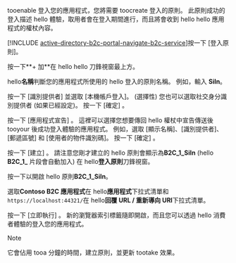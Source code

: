 tooenable 登入您的應用程式，您將需要 toocreate 登入的原則。 此原則成功的登入描述 hello 體驗，取用者會在登入期間進行，而且將會收到 hello hello 應用程式的權杖內容。

[!INCLUDE [active-directory-b2c-portal-navigate-b2c-service](active-directory-b2c-portal-navigate-b2c-service.md)]按一下 [登入原則]。

按一下**+ 加**在 hello hello 刀鋒視窗最上方。

hello**名稱**判斷您的應用程式所使用的 hello 登入的原則名稱。 例如，輸入 **SiIn**。

按一下 [識別提供者] 並選取 [本機帳戶登入]。 (選擇性) 您也可以選取社交身分識別提供者 (如果已經設定)。 按一下 [確定] 。

按一下 [應用程式宣告] 。 這裡可以選擇您想要傳回 hello 權杖中宣告傳送後 tooyour 後成功登入體驗的應用程式。 例如，選取 [顯示名稱]、[識別提供者]、[郵遞區號] 和 [使用者的物件識別碼]。 按一下 [確定] 。

按一下 [建立] 。 請注意您剛才建立的 hello 原則會顯示為**B2C_1_SiIn** (hello **B2C\_1\_** 片段會自動加入) 在 hello**登入原則**刀鋒視窗。

按一下以開啟 hello 原則**B2C_1_SiIn**。

選取**Contoso B2C 應用程式**在 hello**應用程式**下拉式清單和`https://localhost:44321/`在 hello**回覆 URL / 重新導向 URI**下拉式清單。

按一下 [立即執行] 。 新的瀏覽器索引標籤隨即開啟，而且您可以透過 hello 消費者體驗的登入您的應用程式。

> [!NOTE]
> 它會佔用 tooa 分鐘的時間，建立原則，並更新 tootake 效果。
>